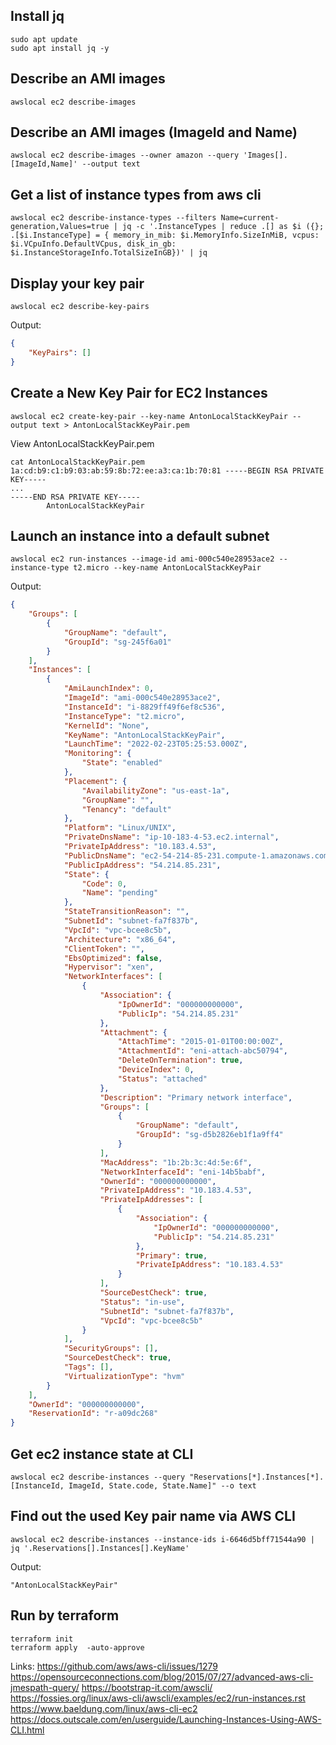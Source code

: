 ## Install jq
```
sudo apt update
sudo apt install jq -y
```

## Describe an AMI images
```
awslocal ec2 describe-images
```

## Describe an AMI images (ImageId and Name)

```
awslocal ec2 describe-images --owner amazon --query 'Images[].[ImageId,Name]' --output text
```

## Get a list of instance types from aws cli
```
awslocal ec2 describe-instance-types --filters Name=current-generation,Values=true | jq -c '.InstanceTypes | reduce .[] as $i ({}; .[$i.InstanceType] = { memory_in_mib: $i.MemoryInfo.SizeInMiB, vcpus: $i.VCpuInfo.DefaultVCpus, disk_in_gb: $i.InstanceStorageInfo.TotalSizeInGB})' | jq
```

## Display your key pair
```
awslocal ec2 describe-key-pairs
```
Output:
```json
{
    "KeyPairs": []
}
```

## Create a New Key Pair for EC2 Instances
```
awslocal ec2 create-key-pair --key-name AntonLocalStackKeyPair --output text > AntonLocalStackKeyPair.pem
```
View AntonLocalStackKeyPair.pem
```
cat AntonLocalStackKeyPair.pem
1a:cd:b9:c1:b9:03:ab:59:8b:72:ee:a3:ca:1b:70:81 -----BEGIN RSA PRIVATE KEY-----
...
-----END RSA PRIVATE KEY-----
        AntonLocalStackKeyPair
```

## Launch an instance into a default subnet
```
awslocal ec2 run-instances --image-id ami-000c540e28953ace2 --instance-type t2.micro --key-name AntonLocalStackKeyPair
```
Output:
```json
{
    "Groups": [
        {
            "GroupName": "default",
            "GroupId": "sg-245f6a01"
        }
    ],
    "Instances": [
        {
            "AmiLaunchIndex": 0,
            "ImageId": "ami-000c540e28953ace2",
            "InstanceId": "i-8829ff49f6ef8c536",
            "InstanceType": "t2.micro",
            "KernelId": "None",
            "KeyName": "AntonLocalStackKeyPair",
            "LaunchTime": "2022-02-23T05:25:53.000Z",
            "Monitoring": {
                "State": "enabled"
            },
            "Placement": {
                "AvailabilityZone": "us-east-1a",
                "GroupName": "",
                "Tenancy": "default"
            },
            "Platform": "Linux/UNIX",
            "PrivateDnsName": "ip-10-183-4-53.ec2.internal",
            "PrivateIpAddress": "10.183.4.53",
            "PublicDnsName": "ec2-54-214-85-231.compute-1.amazonaws.com",
            "PublicIpAddress": "54.214.85.231",
            "State": {
                "Code": 0,
                "Name": "pending"
            },
            "StateTransitionReason": "",
            "SubnetId": "subnet-fa7f837b",
            "VpcId": "vpc-bcee8c5b",
            "Architecture": "x86_64",
            "ClientToken": "",
            "EbsOptimized": false,
            "Hypervisor": "xen",
            "NetworkInterfaces": [
                {
                    "Association": {
                        "IpOwnerId": "000000000000",
                        "PublicIp": "54.214.85.231"
                    },
                    "Attachment": {
                        "AttachTime": "2015-01-01T00:00:00Z",
                        "AttachmentId": "eni-attach-abc50794",
                        "DeleteOnTermination": true,
                        "DeviceIndex": 0,
                        "Status": "attached"
                    },
                    "Description": "Primary network interface",
                    "Groups": [
                        {
                            "GroupName": "default",
                            "GroupId": "sg-d5b2826eb1f1a9ff4"
                        }
                    ],
                    "MacAddress": "1b:2b:3c:4d:5e:6f",
                    "NetworkInterfaceId": "eni-14b5babf",
                    "OwnerId": "000000000000",
                    "PrivateIpAddress": "10.183.4.53",
                    "PrivateIpAddresses": [
                        {
                            "Association": {
                                "IpOwnerId": "000000000000",
                                "PublicIp": "54.214.85.231"
                            },
                            "Primary": true,
                            "PrivateIpAddress": "10.183.4.53"
                        }
                    ],
                    "SourceDestCheck": true,
                    "Status": "in-use",
                    "SubnetId": "subnet-fa7f837b",
                    "VpcId": "vpc-bcee8c5b"
                }
            ],
            "SecurityGroups": [],
            "SourceDestCheck": true,
            "Tags": [],
            "VirtualizationType": "hvm"
        }
    ],
    "OwnerId": "000000000000",
    "ReservationId": "r-a09dc268"
}
```

## Get ec2 instance state at CLI
```
awslocal ec2 describe-instances --query "Reservations[*].Instances[*].[InstanceId, ImageId, State.code, State.Name]" --o text
```

## Find out the used Key pair name via AWS CLI
```
awslocal ec2 describe-instances --instance-ids i-6646d5bff71544a90 | jq '.Reservations[].Instances[].KeyName'
```
Output:
```
"AntonLocalStackKeyPair"
```

## Run by terraform
```
terraform init
terraform apply  -auto-approve
```


Links:
https://github.com/aws/aws-cli/issues/1279
https://opensourceconnections.com/blog/2015/07/27/advanced-aws-cli-jmespath-query/
https://bootstrap-it.com/awscli/
https://fossies.org/linux/aws-cli/awscli/examples/ec2/run-instances.rst
https://www.baeldung.com/linux/aws-cli-ec2
https://docs.outscale.com/en/userguide/Launching-Instances-Using-AWS-CLI.html
